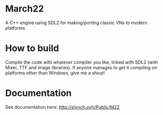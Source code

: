 # March22
A C++ engine using SDL2 for making/porting classic VNs to modern platforms.

# How to build
Compile the code with whatever compiler you like, linked with SDL2 (with Mixer, TTF and image libraries). If anyone manages to get it compiling on platforms other than Windows, give me a shout!

# Documentation
See documentation here: http://slynch.ovh/Public/M22